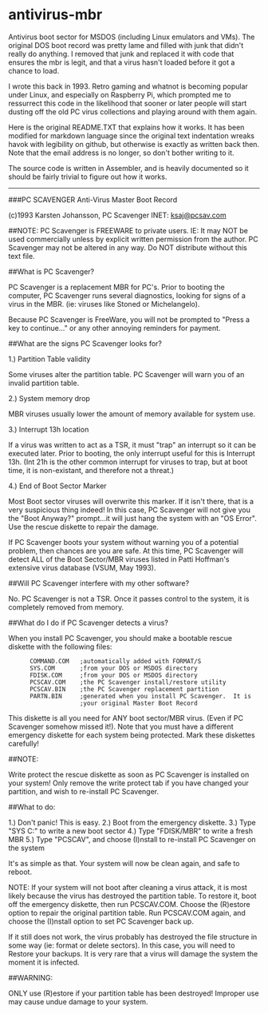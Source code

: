 # antivirus-mbr
Antivirus boot sector for MSDOS (including Linux emulators and VMs). The original DOS boot record was pretty lame and filled with junk that didn't really do anything. I removed that junk and replaced it with code that ensures the mbr is legit, and that a virus hasn't loaded before it got a chance to load.

I wrote this back in 1993. Retro gaming and whatnot is becoming popular under Linux, and especially on Raspberry Pi, which prompted me to ressurrect this code in the likelihood that sooner or later people will start dusting off the old PC virus collections and playing around with them again.

Here is the original README.TXT that explains how it works. It has been modified for markdown language since the original text indentation wreaks havok with legibility on github, but otherwise is exactly as written back then. Note that the email address is no longer, so don't bother writing to it. 

The source code is written in Assembler, and is heavily documented so it should be fairly trivial to figure out how it works.

---

###PC SCAVENGER Anti-Virus Master Boot Record


(c)1993 Karsten Johansson, PC Scavenger   INET: ksaj@pcsav.com



##NOTE:
PC Scavenger is FREEWARE to private users.  IE:  It may NOT be used commercially unless by explicit written permission from the author. PC Scavenger may not be altered in any way.  Do NOT distribute without this text file.



##What is PC Scavenger?

PC Scavenger is a replacement MBR for PC's.  Prior to booting the computer, PC Scavenger runs several diagnostics, looking for signs of a virus in the MBR.  (ie:  viruses like Stoned or Michelangelo).

Because PC Scavenger is FreeWare, you will not be prompted to "Press a key to continue..." or any other annoying reminders for
payment.



##What are the signs PC Scavenger looks for?


1.)  Partition Table validity

Some viruses alter the partition table.  PC Scavenger will warn you of an invalid partition table.

2.)  System memory drop

MBR viruses usually lower the amount of memory available for system use.

3.)  Interrupt 13h location

If a virus was written to act as a TSR, it must "trap" an interrupt so it can be executed later.  Prior to booting, the only interrupt useful for this is Interrupt 13h. (Int 21h is the other common interrupt for viruses to trap, but at boot time, it is non-existant, and therefore not a threat.)

4.)  End of Boot Sector Marker

Most Boot sector viruses will overwrite this marker. If it isn't there, that is a very suspicious thing indeed!  In this case, PC Scavenger will not give you the "Boot Anyway?" prompt...it will just hang the system with an "OS Error". Use the rescue diskette to repair the damage.

If PC Scavenger boots your system without warning you of a potential problem, then chances are you are safe.  At this time, PC Scavenger will detect ALL of the Boot Sector/MBR viruses listed in Patti Hoffman's extensive virus database (VSUM, May 1993).




##Will PC Scavenger interfere with my other software?

No. PC Scavenger is not a TSR. Once it passes control to the system, it is completely removed from memory.



##What do I do if PC Scavenger detects a virus?

When you install PC Scavenger, you should make a bootable rescue diskette with the following files:

          COMMAND.COM   ;automatically added with FORMAT/S 
          SYS.COM       ;from your DOS or MSDOS directory
          FDISK.COM     ;from your DOS or MSDOS directory
          PCSCAV.COM    ;the PC Scavenger install/restore utility
          PCSCAV.BIN    ;the PC Scavenger replacement partition
          PARTN.BIN     ;generated when you install PC Scavenger.  It is
                        ;your original Master Boot Record

This diskette is all you need for ANY boot sector/MBR virus. (Even if PC Scavenger somehow missed it!).  Note that you must have a different emergency diskette for each system being protected. Mark these diskettes carefully!

##NOTE:

Write protect the rescue diskette as soon as PC Scavenger is installed on your system!  Only remove the write protect tab if you have changed your partition, and wish to re-install PC Scavenger.

##What to do:

1.)  Don't panic!  This is easy.
2.)  Boot from the emergency diskette.
3.)  Type "SYS C:" to write a new boot sector
4.)  Type "FDISK/MBR" to write a fresh MBR
5.)  Type "PCSCAV", and choose (I)nstall to re-install
     PC Scavenger on the system

It's as simple as that.  Your system will now be clean again, and safe to reboot.

NOTE:  If your system will not boot after cleaning a virus attack, it is most likely because the virus has destroyed the partition table.  To restore it, boot off the emergency diskette, then run PCSCAV.COM.  Choose the (R)estore option to repair the original partition table.  Run PCSCAV.COM again, and choose the (I)nstall option to set PC Scavenger back up.

If it still does not work, the virus probably has destroyed the file structure in some way (ie: format or delete sectors). In this case, you will need to Restore your backups.  It is very rare that a virus will damage the system the moment it is infected.

##WARNING:  

ONLY use (R)estore if your partition table has been destroyed!  Improper use may cause undue damage to your system.
